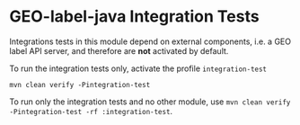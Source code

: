 GEO-label-java Integration Tests
================================

Integrations tests in this module depend on external components, i.e. a GEO label API server, and therefore are **not** activated by default.

To run the integration tests only, activate the profile ``integration-test``

``mvn clean verify -Pintegration-test``

To run only the integration tests and no other module, use ``mvn clean verify -Pintegration-test -rf :integration-test``.